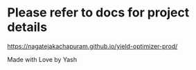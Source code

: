 # Please refer to docs for project details

https://nagatejakachapuram.github.io/yield-optimizer-prod/


Made with Love by Yash
